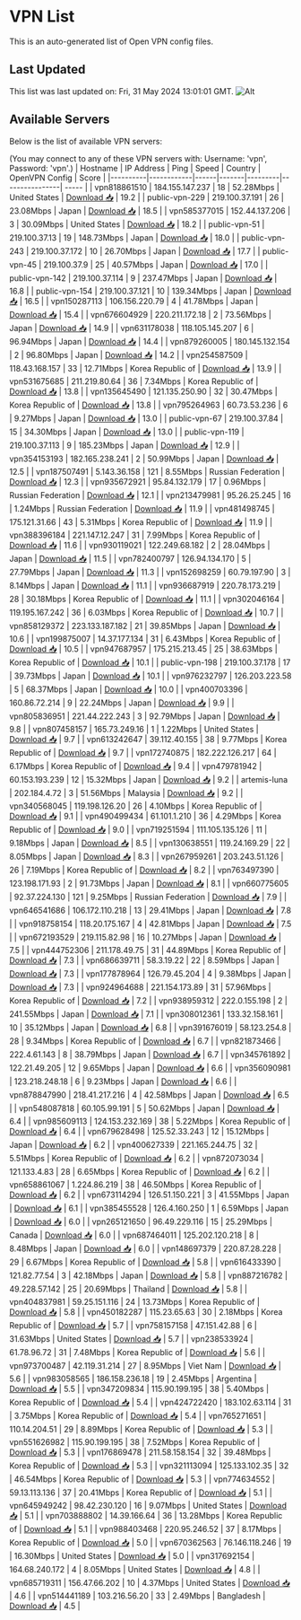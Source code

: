# VPN List

This is an auto-generated list of Open VPN config files.

## Last Updated

This list was last updated on: Fri, 31 May 2024 13:01:01 GMT.
![Alt](https://repobeats.axiom.co/api/embed/186b98318ef1479477931607c1ad7d823f12451f.svg "Repobeats analytics image")

## Available Servers

Below is the list of available VPN servers:

(You may connect to any of these VPN servers with: Username: 'vpn', Password: 'vpn'.)
| Hostname | IP Address | Ping | Speed | Country | OpenVPN Config | Score |
|----------|------------|------|-------|---------|----------------| ----- |
| vpn818861510 | 184.155.147.237 | 18 | 52.28Mbps | United States | [Download 📥](./configs/server_0_US.ovpn) | 19.2 |
| public-vpn-229 | 219.100.37.191 | 26 | 23.08Mbps | Japan | [Download 📥](./configs/server_1_JP.ovpn) | 18.5 |
| vpn585377015 | 152.44.137.206 | 3 | 30.09Mbps | United States | [Download 📥](./configs/server_2_US.ovpn) | 18.2 |
| public-vpn-51 | 219.100.37.13 | 19 | 148.73Mbps | Japan | [Download 📥](./configs/server_3_JP.ovpn) | 18.0 |
| public-vpn-243 | 219.100.37.172 | 10 | 26.70Mbps | Japan | [Download 📥](./configs/server_4_JP.ovpn) | 17.7 |
| public-vpn-45 | 219.100.37.9 | 25 | 40.57Mbps | Japan | [Download 📥](./configs/server_5_JP.ovpn) | 17.0 |
| public-vpn-142 | 219.100.37.114 | 9 | 237.47Mbps | Japan | [Download 📥](./configs/server_6_JP.ovpn) | 16.8 |
| public-vpn-154 | 219.100.37.121 | 10 | 139.34Mbps | Japan | [Download 📥](./configs/server_7_JP.ovpn) | 16.5 |
| vpn150287113 | 106.156.220.79 | 4 | 41.78Mbps | Japan | [Download 📥](./configs/server_8_JP.ovpn) | 15.4 |
| vpn676604929 | 220.211.172.18 | 2 | 73.56Mbps | Japan | [Download 📥](./configs/server_9_JP.ovpn) | 14.9 |
| vpn631178038 | 118.105.145.207 | 6 | 96.94Mbps | Japan | [Download 📥](./configs/server_10_JP.ovpn) | 14.4 |
| vpn879260005 | 180.145.132.154 | 2 | 96.80Mbps | Japan | [Download 📥](./configs/server_11_JP.ovpn) | 14.2 |
| vpn254587509 | 118.43.168.157 | 33 | 12.71Mbps | Korea Republic of | [Download 📥](./configs/server_12_KR.ovpn) | 13.9 |
| vpn531675685 | 211.219.80.64 | 36 | 7.34Mbps | Korea Republic of | [Download 📥](./configs/server_13_KR.ovpn) | 13.8 |
| vpn135645490 | 121.135.250.90 | 32 | 30.47Mbps | Korea Republic of | [Download 📥](./configs/server_14_KR.ovpn) | 13.8 |
| vpn795264963 | 60.73.53.236 | 6 | 9.27Mbps | Japan | [Download 📥](./configs/server_15_JP.ovpn) | 13.0 |
| public-vpn-67 | 219.100.37.84 | 15 | 34.30Mbps | Japan | [Download 📥](./configs/server_16_JP.ovpn) | 13.0 |
| public-vpn-119 | 219.100.37.113 | 9 | 185.23Mbps | Japan | [Download 📥](./configs/server_17_JP.ovpn) | 12.9 |
| vpn354153193 | 182.165.238.241 | 2 | 50.99Mbps | Japan | [Download 📥](./configs/server_18_JP.ovpn) | 12.5 |
| vpn187507491 | 5.143.36.158 | 121 | 8.55Mbps | Russian Federation | [Download 📥](./configs/server_19_RU.ovpn) | 12.3 |
| vpn935672921 | 95.84.132.179 | 17 | 0.96Mbps | Russian Federation | [Download 📥](./configs/server_20_RU.ovpn) | 12.1 |
| vpn213479981 | 95.26.25.245 | 16 | 1.24Mbps | Russian Federation | [Download 📥](./configs/server_21_RU.ovpn) | 11.9 |
| vpn481498745 | 175.121.31.66 | 43 | 5.31Mbps | Korea Republic of | [Download 📥](./configs/server_22_KR.ovpn) | 11.9 |
| vpn388396184 | 221.147.12.247 | 31 | 7.99Mbps | Korea Republic of | [Download 📥](./configs/server_23_KR.ovpn) | 11.6 |
| vpn930119021 | 122.249.68.182 | 2 | 28.04Mbps | Japan | [Download 📥](./configs/server_24_JP.ovpn) | 11.5 |
| vpn782400797 | 126.94.134.170 | 5 | 27.79Mbps | Japan | [Download 📥](./configs/server_25_JP.ovpn) | 11.3 |
| vpn152698259 | 60.79.197.90 | 3 | 8.14Mbps | Japan | [Download 📥](./configs/server_26_JP.ovpn) | 11.1 |
| vpn936687919 | 220.78.173.219 | 28 | 30.18Mbps | Korea Republic of | [Download 📥](./configs/server_27_KR.ovpn) | 11.1 |
| vpn302046164 | 119.195.167.242 | 36 | 6.03Mbps | Korea Republic of | [Download 📥](./configs/server_28_KR.ovpn) | 10.7 |
| vpn858129372 | 223.133.187.182 | 21 | 39.85Mbps | Japan | [Download 📥](./configs/server_29_JP.ovpn) | 10.6 |
| vpn199875007 | 14.37.177.134 | 31 | 6.43Mbps | Korea Republic of | [Download 📥](./configs/server_30_KR.ovpn) | 10.5 |
| vpn947687957 | 175.215.213.45 | 25 | 38.63Mbps | Korea Republic of | [Download 📥](./configs/server_31_KR.ovpn) | 10.1 |
| public-vpn-198 | 219.100.37.178 | 17 | 39.73Mbps | Japan | [Download 📥](./configs/server_32_JP.ovpn) | 10.1 |
| vpn976232797 | 126.203.223.58 | 5 | 68.37Mbps | Japan | [Download 📥](./configs/server_33_JP.ovpn) | 10.0 |
| vpn400703396 | 160.86.72.214 | 9 | 22.24Mbps | Japan | [Download 📥](./configs/server_34_JP.ovpn) | 9.9 |
| vpn805836951 | 221.44.222.243 | 3 | 92.79Mbps | Japan | [Download 📥](./configs/server_35_JP.ovpn) | 9.8 |
| vpn807458157 | 165.73.249.16 | 1 | 1.22Mbps | United States | [Download 📥](./configs/server_36_US.ovpn) | 9.7 |
| vpn613242647 | 39.112.40.155 | 38 | 9.77Mbps | Korea Republic of | [Download 📥](./configs/server_37_KR.ovpn) | 9.7 |
| vpn172740875 | 182.222.126.217 | 64 | 6.17Mbps | Korea Republic of | [Download 📥](./configs/server_38_KR.ovpn) | 9.4 |
| vpn479781942 | 60.153.193.239 | 12 | 15.32Mbps | Japan | [Download 📥](./configs/server_39_JP.ovpn) | 9.2 |
| artemis-luna | 202.184.4.72 | 3 | 51.56Mbps | Malaysia | [Download 📥](./configs/server_40_MY.ovpn) | 9.2 |
| vpn340568045 | 119.198.126.20 | 26 | 4.10Mbps | Korea Republic of | [Download 📥](./configs/server_41_KR.ovpn) | 9.1 |
| vpn490499434 | 61.101.1.210 | 36 | 4.29Mbps | Korea Republic of | [Download 📥](./configs/server_42_KR.ovpn) | 9.0 |
| vpn719251594 | 111.105.135.126 | 11 | 9.18Mbps | Japan | [Download 📥](./configs/server_43_JP.ovpn) | 8.5 |
| vpn130638551 | 119.24.169.29 | 22 | 8.05Mbps | Japan | [Download 📥](./configs/server_44_JP.ovpn) | 8.3 |
| vpn267959261 | 203.243.51.126 | 26 | 7.19Mbps | Korea Republic of | [Download 📥](./configs/server_45_KR.ovpn) | 8.2 |
| vpn763497390 | 123.198.171.93 | 2 | 91.73Mbps | Japan | [Download 📥](./configs/server_46_JP.ovpn) | 8.1 |
| vpn660775605 | 92.37.224.130 | 121 | 9.25Mbps | Russian Federation | [Download 📥](./configs/server_47_RU.ovpn) | 7.9 |
| vpn646541686 | 106.172.110.218 | 13 | 29.41Mbps | Japan | [Download 📥](./configs/server_48_JP.ovpn) | 7.8 |
| vpn918758154 | 118.20.175.167 | 4 | 42.81Mbps | Japan | [Download 📥](./configs/server_49_JP.ovpn) | 7.5 |
| vpn672193529 | 219.115.82.98 | 16 | 10.27Mbps | Japan | [Download 📥](./configs/server_50_JP.ovpn) | 7.5 |
| vpn444752306 | 211.178.49.75 | 31 | 44.89Mbps | Korea Republic of | [Download 📥](./configs/server_51_KR.ovpn) | 7.3 |
| vpn686639711 | 58.3.19.22 | 22 | 8.59Mbps | Japan | [Download 📥](./configs/server_52_JP.ovpn) | 7.3 |
| vpn177878964 | 126.79.45.204 | 4 | 9.38Mbps | Japan | [Download 📥](./configs/server_53_JP.ovpn) | 7.3 |
| vpn924964688 | 221.154.173.89 | 31 | 57.96Mbps | Korea Republic of | [Download 📥](./configs/server_54_KR.ovpn) | 7.2 |
| vpn938959312 | 222.0.155.198 | 2 | 241.55Mbps | Japan | [Download 📥](./configs/server_55_JP.ovpn) | 7.1 |
| vpn308012361 | 133.32.158.161 | 10 | 35.12Mbps | Japan | [Download 📥](./configs/server_56_JP.ovpn) | 6.8 |
| vpn391676019 | 58.123.254.8 | 28 | 9.34Mbps | Korea Republic of | [Download 📥](./configs/server_57_KR.ovpn) | 6.7 |
| vpn821873466 | 222.4.61.143 | 8 | 38.79Mbps | Japan | [Download 📥](./configs/server_58_JP.ovpn) | 6.7 |
| vpn345761892 | 122.21.49.205 | 12 | 9.65Mbps | Japan | [Download 📥](./configs/server_59_JP.ovpn) | 6.6 |
| vpn356090981 | 123.218.248.18 | 6 | 9.23Mbps | Japan | [Download 📥](./configs/server_60_JP.ovpn) | 6.6 |
| vpn878847990 | 218.41.217.216 | 4 | 42.58Mbps | Japan | [Download 📥](./configs/server_61_JP.ovpn) | 6.5 |
| vpn548087818 | 60.105.99.191 | 5 | 50.62Mbps | Japan | [Download 📥](./configs/server_62_JP.ovpn) | 6.4 |
| vpn985609113 | 124.153.232.169 | 38 | 5.22Mbps | Korea Republic of | [Download 📥](./configs/server_63_KR.ovpn) | 6.4 |
| vpn679628498 | 125.52.33.243 | 12 | 15.12Mbps | Japan | [Download 📥](./configs/server_64_JP.ovpn) | 6.2 |
| vpn400627339 | 221.165.244.75 | 32 | 5.51Mbps | Korea Republic of | [Download 📥](./configs/server_65_KR.ovpn) | 6.2 |
| vpn872073034 | 121.133.4.83 | 28 | 6.65Mbps | Korea Republic of | [Download 📥](./configs/server_66_KR.ovpn) | 6.2 |
| vpn658861067 | 1.224.86.219 | 38 | 46.50Mbps | Korea Republic of | [Download 📥](./configs/server_67_KR.ovpn) | 6.2 |
| vpn673114294 | 126.51.150.221 | 3 | 41.55Mbps | Japan | [Download 📥](./configs/server_68_JP.ovpn) | 6.1 |
| vpn385455528 | 126.4.160.250 | 1 | 6.59Mbps | Japan | [Download 📥](./configs/server_69_JP.ovpn) | 6.0 |
| vpn265121650 | 96.49.229.116 | 15 | 25.29Mbps | Canada | [Download 📥](./configs/server_70_CA.ovpn) | 6.0 |
| vpn687464011 | 125.202.120.218 | 8 | 8.48Mbps | Japan | [Download 📥](./configs/server_71_JP.ovpn) | 6.0 |
| vpn148697379 | 220.87.28.228 | 29 | 6.67Mbps | Korea Republic of | [Download 📥](./configs/server_72_KR.ovpn) | 5.8 |
| vpn616433390 | 121.82.77.54 | 3 | 42.18Mbps | Japan | [Download 📥](./configs/server_73_JP.ovpn) | 5.8 |
| vpn887216782 | 49.228.57.142 | 25 | 20.69Mbps | Thailand | [Download 📥](./configs/server_74_TH.ovpn) | 5.8 |
| vpn404837981 | 59.25.151.116 | 24 | 13.73Mbps | Korea Republic of | [Download 📥](./configs/server_75_KR.ovpn) | 5.8 |
| vpn450182287 | 115.23.65.63 | 30 | 2.18Mbps | Korea Republic of | [Download 📥](./configs/server_76_KR.ovpn) | 5.7 |
| vpn758157158 | 47.151.42.88 | 6 | 31.63Mbps | United States | [Download 📥](./configs/server_77_US.ovpn) | 5.7 |
| vpn238533924 | 61.78.96.72 | 31 | 7.48Mbps | Korea Republic of | [Download 📥](./configs/server_78_KR.ovpn) | 5.6 |
| vpn973700487 | 42.119.31.214 | 27 | 8.95Mbps | Viet Nam | [Download 📥](./configs/server_79_VN.ovpn) | 5.6 |
| vpn983058565 | 186.158.236.18 | 19 | 2.45Mbps | Argentina | [Download 📥](./configs/server_80_AR.ovpn) | 5.5 |
| vpn347209834 | 115.90.199.195 | 38 | 5.40Mbps | Korea Republic of | [Download 📥](./configs/server_81_KR.ovpn) | 5.4 |
| vpn424722420 | 183.102.63.114 | 31 | 3.75Mbps | Korea Republic of | [Download 📥](./configs/server_82_KR.ovpn) | 5.4 |
| vpn765271651 | 110.14.204.51 | 29 | 8.89Mbps | Korea Republic of | [Download 📥](./configs/server_83_KR.ovpn) | 5.3 |
| vpn551626982 | 115.90.199.195 | 38 | 7.52Mbps | Korea Republic of | [Download 📥](./configs/server_84_KR.ovpn) | 5.3 |
| vpn176869478 | 211.58.158.154 | 32 | 39.48Mbps | Korea Republic of | [Download 📥](./configs/server_85_KR.ovpn) | 5.3 |
| vpn321113094 | 125.133.102.35 | 32 | 46.54Mbps | Korea Republic of | [Download 📥](./configs/server_86_KR.ovpn) | 5.3 |
| vpn774634552 | 59.13.113.136 | 37 | 20.41Mbps | Korea Republic of | [Download 📥](./configs/server_87_KR.ovpn) | 5.1 |
| vpn645949242 | 98.42.230.120 | 16 | 9.07Mbps | United States | [Download 📥](./configs/server_88_US.ovpn) | 5.1 |
| vpn703888802 | 14.39.166.64 | 36 | 13.28Mbps | Korea Republic of | [Download 📥](./configs/server_89_KR.ovpn) | 5.1 |
| vpn988403468 | 220.95.246.52 | 37 | 8.17Mbps | Korea Republic of | [Download 📥](./configs/server_90_KR.ovpn) | 5.0 |
| vpn670362563 | 76.146.118.246 | 19 | 16.30Mbps | United States | [Download 📥](./configs/server_91_US.ovpn) | 5.0 |
| vpn317692154 | 164.68.240.172 | 4 | 8.05Mbps | United States | [Download 📥](./configs/server_92_US.ovpn) | 4.8 |
| vpn685719311 | 156.47.66.202 | 10 | 4.37Mbps | United States | [Download 📥](./configs/server_93_US.ovpn) | 4.6 |
| vpn514441189 | 103.216.56.20 | 33 | 2.49Mbps | Bangladesh | [Download 📥](./configs/server_94_BD.ovpn) | 4.5 |
